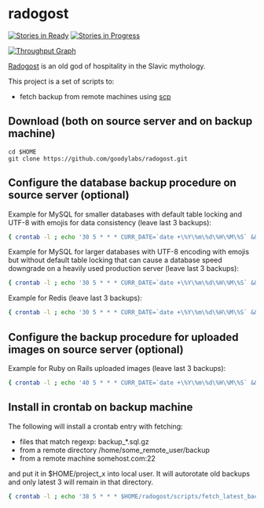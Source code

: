# radogost
[![Stories in Ready](https://badge.waffle.io/goodylabs/radogost.svg?label=ready&title=Ready)](http://waffle.io/goodylabs/radogost)
[![Stories in Progress](https://badge.waffle.io/goodylabs/radogost.svg?label=in%20progress&title=In%20Progress)](http://waffle.io/goodylabs/radogost)

[![Throughput Graph](http://graphs.waffle.io/goodylabs/radogost/throughput.svg)](https://waffle.io/goodylabs/radogost/metrics)

[Radogost](http://en.wikipedia.org/wiki/Radegast_%28god%29) 
is an old god of hospitality in the Slavic mythology.

This project is a set of scripts to:
* fetch backup from remote machines using [scp](http://en.wikipedia.org/wiki/Secure_copy) 

## Download (both on source server and on backup machine)

``` 
cd $HOME
git clone https://github.com/goodylabs/radogost.git
```

## Configure the database backup procedure on source server (optional)

Example for MySQL for smaller databases with default table locking and UTF-8 with emojis for data consistency (leave last 3 backups):

```bash
{ crontab -l ; echo '30 5 * * * CURR_DATE=`date +\%Y\%m\%d\%H\%M\%S` && /bin/mkdir -p /root/backup && /usr/bin/mysqldump --lock-tables=true --default-character-set=utf8mb4 -u root project_x > /root/backup/backup_${CURR_DATE}_project_x.sql && /bin/gzip -9r /root/backup/backup_${CURR_DATE}_project_x.sql && /root/radogost/scripts/rotate_latest_backups.sh /root/backup *.sql.gz 3'; } | crontab -
```

Example for MySQL for larger databases with UTF-8 encoding with emojis but without default table locking that can cause a database speed downgrade on a heavily used production server (leave last 3 backups):

```bash
{ crontab -l ; echo '30 5 * * * CURR_DATE=`date +\%Y\%m\%d\%H\%M\%S` && /bin/mkdir -p /root/backup && /usr/bin/mysqldump --lock-tables=false --default-character-set=utf8mb4 -u root project_x > /root/backup/backup_${CURR_DATE}_project_x.sql && /bin/gzip -9r /root/backup/backup_${CURR_DATE}_project_x.sql && /root/radogost/scripts/rotate_latest_backups.sh /root/backup *.sql.gz 3'; } | crontab -
```

Example for Redis (leave last 3 backups):

```bash
{ crontab -l ; echo '30 5 * * * CURR_DATE=`date +\%Y\%m\%d\%H\%M\%S` && /bin/mkdir -p /root/backup && /bin/cp /var/lib/redis/dump.rdb /root/backup/backup_${CURR_DATE}_dump.rdb && /bin/gzip -9r /root/backup/backup_${CURR_DATE}_dump.rdb && /root/radogost/scripts/rotate_latest_backups.sh /root/backup *.rdb.gz 3'; } | crontab -
```

## Configure the backup procedure for uploaded images on source server (optional)

Example for Ruby on Rails uploaded images (leave last 3 backups):

```bash
{ crontab -l ; echo '40 5 * * * CURR_DATE=`date +\%Y\%m\%d\%H\%M\%S` && /bin/mkdir -p /root/backup/project_x/uploads && /bin/tar -jcvf /root/backup/project_x/uploads/backup_${CURR_DATE}_project_x_uploads.tar.bz2 /home/project_x/shared/public/system >/dev/null && /root/radogost/scripts/rotate_latest_backups.sh /root/backup/project_x/uploads *.gz 3'; } | crontab -
```

## Install in crontab on backup machine

The following will install a crontab entry with fetching:
* files that match regexp: backup_*.sql.gz
* from a remote directory /home/some_remote_user/backup
* from a remote machine somehost.com:22 

and put it in $HOME/project_x into local user.
It will autorotate old backups and only latest 3 will remain in that directory.

```bash
{ crontab -l ; echo '38 5 * * * $HOME/radogost/scripts/fetch_latest_backups.sh root somehost.com 22 /root/backup "backup_*.sql.gz" $HOME/project_x 3'; } | crontab -
```
